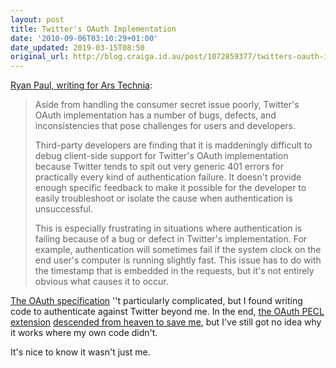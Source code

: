 ```yaml
---
layout: post
title: Twitter's OAuth Implementation
date: '2010-09-06T03:10:29+01:00'
date_updated: 2019-03-15T08:50
original_url: http://blog.craiga.id.au/post/1072859377/twitters-oauth-implementation
---
```


[Ryan Paul, writing for Ars Technia](http://arstechnica.com/security/guides/2010/09/twitter-a-case-study-on-how-to-do-oauth-wrong.ars/):

> Aside from handling the consumer secret issue poorly, Twitter's OAuth implementation has a number of bugs, defects, and inconsistencies that pose challenges for users and developers.
> 
> Third-party developers are finding that it is maddeningly difficult to debug client-side support for Twitter's OAuth implementation because Twitter tends to spit out very generic 401 errors for practically every kind of authentication failure. It doesn't provide enough specific feedback to make it possible for the developer to easily troubleshoot or isolate the cause when authentication is unsuccessful.
> 
> This is especially frustrating in situations where authentication is failing because of a bug or defect in Twitter's implementation. For example, authentication will sometimes fail if the system clock on the end user's computer is running slightly fast. This issue has to do with the timestamp that is embedded in the requests, but it's not entirely obvious what causes it to occur.

[The OAuth specification](http://oauth.net/) ''t particularly complicated, but I found writing code to authenticate against Twitter beyond me. In the end, [the OAuth PECL extension](http://pecl.php.net/package/oauth) [descended from heaven to save me](http://toys.lerdorf.com/archives/50-Using-pecloauth-to-post-to-Twitter.html), but I've still got no idea why it works where my own code didn't.

It's nice to know it wasn't just me.

